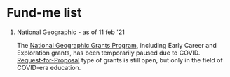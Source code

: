 # Fund-me list

<ol>
   <li>National Geographic - as of 11 feb '21
    <p>The <a href="https://www.nationalgeographic.org/funding-opportunities/grants/">National Geographic Grants Program</a>, including Early Career and Exploration grants, has been temporarily paused due to COVID. <a href="https://www.nationalgeographic.org/funding-opportunities/grants/what-we-fund/covid-19-emergency-fund-educators/">Request-for-Proposal</a> type of grants is still open, but only in the field of COVID-era education.</p>
   </li>
  </ol>
